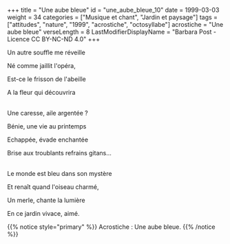 +++
title = "Une aube bleue"
id = "une_aube_bleue_10"
date = 1999-03-03
weight = 34
categories = ["Musique et chant", "Jardin et paysage"]
tags = ["attitudes", "nature", "1999", "acrostiche", "octosyllabe"]
acrostiche = "Une aube bleue"
verseLength = 8
LastModifierDisplayName = "Barbara Post - Licence CC BY-NC-ND 4.0"
+++

Un autre souffle me réveille

Né comme jaillit l'opéra,

Est-ce le frisson de l'abeille

A la fleur qui découvrira

 \
Une caresse, aile argentée ?

Bénie, une vie au printemps

Echappée, évade enchantée

Brise aux troublants refrains gitans...

 \
Le monde est bleu dans son mystère

Et renaît quand l'oiseau charmé,

Un merle, chante la lumière

En ce jardin vivace, aimé.

{{% notice style="primary" %}}
Acrostiche : Une aube bleue.
{{% /notice %}}
